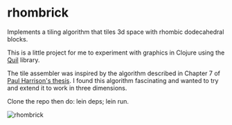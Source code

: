 # rhombrick

Implements a tiling algorithm that tiles 3d space with rhombic dodecahedral blocks.

This is a little project for me to experiment with graphics in Clojure using the [Quil](https://github.com/quil/quil) library.

The tile assembler was inspired by the algorithm described in Chapter 7 of [Paul Harrison's thesis](http://www.logarithmic.net/pfh/thesis). I found this algorithm fascinating and wanted to try and extend it to work in three dimensions. 

Clone the repo then do: lein deps; lein run.


<img src="http://xanthus.zapto.org/rhombrick01.jpg" title="rhombrick" />
